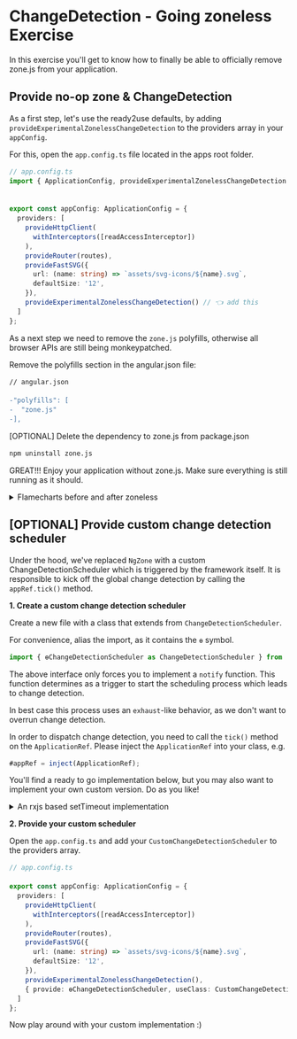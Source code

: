 # ChangeDetection - Going zoneless Exercise

In this exercise you'll get to know how to finally be able to officially remove zone.js from your application.

## Provide no-op zone & ChangeDetection

As a first step, let's use the ready2use defaults, by adding `provideExperimentalZonelessChangeDetection` to the providers
array in your `appConfig`.

For this, open the `app.config.ts` file located in the apps root folder.

```ts
// app.config.ts
import { ApplicationConfig, provideExperimentalZonelessChangeDetection /* 👈️ add this */ } from '@angular/core';


export const appConfig: ApplicationConfig = {
  providers: [
    provideHttpClient(
      withInterceptors([readAccessInterceptor])
    ),
    provideRouter(routes),
    provideFastSVG({
      url: (name: string) => `assets/svg-icons/${name}.svg`,
      defaultSize: '12',
    }),
    provideExperimentalZonelessChangeDetection() // 👈️ add this
  ]
};
```

As a next step we need to remove the `zone.js` polyfills, otherwise all browser APIs are still being 
monkeypatched.

Remove the polyfills section in the angular.json file:

```diff
// angular.json

-"polyfills": [
-  "zone.js"
-],
```

[OPTIONAL] Delete the dependency to zone.js from package.json

```bash
npm uninstall zone.js
```

GREAT!!! Enjoy your application without zone.js. Make sure everything is still running as it should.


<details>
  <summary>Flamecharts before and after zoneless</summary>

### Before zoneless

zone.js will have all those: 

globalZoneAwareCallback, onInvokeTask, onHasTask, runTask, scheduleTask,
run, invoke, onInvoke, invoke and then `tick` method.

![before-zoneless.png](images/change-detection/before-zoneless.png)

### After zoneless

Without zone.js, Angular will schedule change detection using either `setTimeout` or `requestAnimationFrame`.

This makes it easier to test and debug your application using flamecharts.

![after-zoneless-flamechart.png](images/change-detection/after-zoneless-flamechart.png)

</details>



## [OPTIONAL] Provide custom change detection scheduler

Under the hood, we've replaced `NgZone` with a custom ChangeDetectionScheduler which is triggered
by the framework itself. It is responsible to kick off the global change detection by
calling the `appRef.tick()` method.

**1. Create a custom change detection scheduler**

Create a new file with a class that extends from `ChangeDetectionScheduler`.

For convenience, alias the import, as it contains the `ɵ` symbol.

```ts
import { ɵChangeDetectionScheduler as ChangeDetectionScheduler } from '@angular/core';
```

The above interface only forces you to implement a `notify` function. This function determines as a trigger
to start the scheduling process which leads to change detection.

In best case this process uses an `exhaust`-like behavior, as we don't want to overrun change detection.

In order to dispatch change detection, you need to call the `tick()` method on the `ApplicationRef`.
Please inject the `ApplicationRef` into your class, e.g.


```ts
#appRef = inject(ApplicationRef);
```

You'll find a ready to go implementation below, but you may also want to implement your own custom version.
Do as you like!

<details>
  <summary>An rxjs based setTimeout implementation</summary>

```ts
import {
  ApplicationRef,
  ɵChangeDetectionScheduler as ChangeDetectionScheduler,
  inject,
} from '@angular/core';
import { takeUntilDestroyed } from '@angular/core/rxjs-interop';
import { exhaustMap, Subject, tap, timer } from 'rxjs';

export class CustomChangeDetectionScheduler
  implements ChangeDetectionScheduler
{
  private notify$ = new Subject<void>();
  #appRef = inject(ApplicationRef);

  constructor() {
    this.notify$.pipe(
      exhaustMap(() => timer(0).pipe(
        tap(() => this.#appRef.tick()))
      ),
      takeUntilDestroyed()
    ).subscribe();
  }

  notify(): void {
    this.notify$.next();
  }
}

```

</details>


**2. Provide your custom scheduler**

Open the `app.config.ts` and add your `CustomChangeDetectionScheduler` to the providers array.

```ts
// app.config.ts

export const appConfig: ApplicationConfig = {
  providers: [
    provideHttpClient(
      withInterceptors([readAccessInterceptor])
    ),
    provideRouter(routes),
    provideFastSVG({
      url: (name: string) => `assets/svg-icons/${name}.svg`,
      defaultSize: '12',
    }),
    provideExperimentalZonelessChangeDetection(),
    { provide: ɵChangeDetectionScheduler, useClass: CustomChangeDetectionScheduler } // 👈️ add this
  ]
};
```

Now play around with your custom implementation :)
